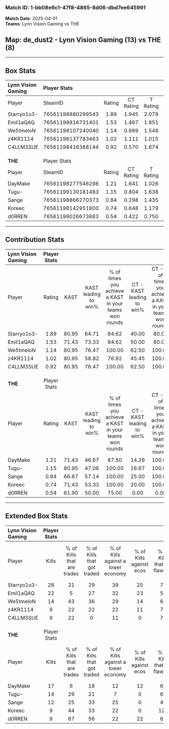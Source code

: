 ### Match ID: 1-bb08e9c1-47f8-4865-8d06-dbd7ee645991  
**Match Date**: 2025-04-01  
**Teams**: Lynn Vision Gaming vs THE  

## **Map**: de_dust2 - Lynn Vision Gaming (13) vs THE (8)  
---  

## Box Stats  

| **Lynn Vision Gaming** | Player Stats      |        |           |          |       |       |       |         |        |      |     |
| :- | :- | :-: | :-: | :-: | :-: | :-: | :-: | :-: | :-: | :-: | :-: |
| Player                 | SteamID           | Rating | CT Rating | T Rating | KAST  |  ADR  | Kills | Assists | Deaths | K/D  | HS% |
| Starryo1o3-            | 76561198880299543 |  1.89  |   1.945   |  2.079   | 80.95 | 124.1 |  28   |    4    |   13   | 2.15 | 50  |
| Emil1aQAQ              | 76561198816731401 |  1.53  |   1.467   |  1.851   | 71.43 | 113.0 |  22   |    7    |   14   | 1.57 | 54  |
| We5tmeloN              | 76561198107240040 |  1.14  |   0.969   |  1.548   | 80.95 | 73.0  |  14   |    7    |   14   | 1.00 | 71  |
| z4KR1114               | 76561198137783463 |  1.02  |   1.111   |  1.015   | 80.95 | 58.9  |   9   |   13    |   10   | 0.90 | 77  |
| C4LLM3SUE              | 76561198416388144 |  0.92  |   0.570   |  1.674   | 80.95 | 46.6  |   9   |    5    |   11   | 0.82 | 100 |
|                        |                   |        |           |          |       |       |       |         |        |      |     |
|                        |                   |        |           |          |       |       |       |         |        |      |     |
|                        |                   |        |           |          |       |       |       |         |        |      |     |
| **THE**                | Player Stats      |        |           |          |       |       |       |         |        |      |     |
| Player                 | SteamID           | Rating | CT Rating | T Rating | KAST  |  ADR  | Kills | Assists | Deaths | K/D  | HS% |
| DayMake                | 76561198277546298 |  1.21  |   1.641   |  1.026   | 71.43 | 88.1  |  17   |    6    |   15   | 1.13 | 11  |
| Tugu-                  | 76561199130181483 |  1.15  |   0.804   |  1.638   | 80.95 | 86.1  |  14   |    6    |   15   | 0.93 | 71  |
| Sange                  | 76561198866270373 |  0.84  |   0.298   |  1.435   | 66.67 | 64.2  |  12   |    6    |   17   | 0.71 | 83  |
| Koreec                 | 76561198142951800 |  0.74  |   0.648   |  1.179   | 71.43 | 58.6  |   9   |    6    |   17   | 0.53 | 77  |
| d0RREN                 | 76561199026673863 |  0.54  |   0.422   |  0.750   | 61.90 | 40.7  |   9   |    2    |   19   | 0.47 | 66  |
---  

## Contribution Stats  

| **Lynn Vision Gaming** | Player Stats |       |                      |                                                        |                           |                                                             |                          |                                                            |
| :- | :-: | :-: | :-: | :-: | :-: | :-: | :-: | :-: |
| Player                 |    Rating    | KAST  | KAST leading to win% | % of times you achieve a KAST in your teams won rounds | CT - KAST leading to win% | CT - % of times you achieve a KAST in your teams won rounds | T - KAST leading to win% | T - % of times you achieve a KAST in your teams won rounds |
| Starryo1o3-            |     1.89     | 80.95 |        64.71         |                         84.62                          |           40.00           |                            80.00                            |          100.00          |                           87.50                            |
| Emil1aQAQ              |     1.53     | 71.43 |        73.33         |                         84.62                          |           50.00           |                            80.00                            |          100.00          |                           87.50                            |
| We5tmeloN              |     1.14     | 80.95 |        76.47         |                         100.00                         |           62.50           |                           100.00                            |          88.89           |                           100.00                           |
| z4KR1114               |     1.02     | 80.95 |        58.82         |                         76.92                          |           45.45           |                           100.00                            |          83.33           |                           62.50                            |
| C4LLM3SUE              |     0.92     | 80.95 |        76.47         |                         100.00                         |           62.50           |                           100.00                            |          88.89           |                           100.00                           |
|                        |              |       |                      |                                                        |                           |                                                             |                          |                                                            |
|                        |              |       |                      |                                                        |                           |                                                             |                          |                                                            |
|                        |              |       |                      |                                                        |                           |                                                             |                          |                                                            |
| **THE**                | Player Stats |       |                      |                                                        |                           |                                                             |                          |                                                            |
| Player                 |    Rating    | KAST  | KAST leading to win% | % of times you achieve a KAST in your teams won rounds | CT - KAST leading to win% | CT - % of times you achieve a KAST in your teams won rounds | T - KAST leading to win% | T - % of times you achieve a KAST in your teams won rounds |
| DayMake                |     1.21     | 71.43 |        46.67         |                         87.50                          |           14.29           |                           100.00                            |          75.00           |                           85.71                            |
| Tugu-                  |     1.15     | 80.95 |        47.06         |                         100.00                         |           16.67           |                           100.00                            |          63.64           |                           100.00                           |
| Sange                  |     0.84     | 66.67 |        57.14         |                         100.00                         |           25.00           |                           100.00                            |          70.00           |                           100.00                           |
| Koreec                 |     0.74     | 71.43 |        53.33         |                         100.00                         |           20.00           |                           100.00                            |          70.00           |                           100.00                           |
| d0RREN                 |     0.54     | 61.90 |        50.00         |                         75.00                          |           0.00            |                            0.00                             |          75.00           |                           85.71                            |
---  

## Extended Box Stats  

| **Lynn Vision Gaming** | Player Stats |                            |                            |                                    |                         |                              |                                 |        |                             |                                     |                          |                               |                            |
| :- | :-: | :-: | :-: | :-: | :-: | :-: | :-: | :-: | :-: | :-: | :-: | :-: | :-: |
| Player                 |    Kills     | % of Kills that are trades | % of Kills that got traded | % of Kills against a lower economy | % of Kills against ecos | % of Kills that are flawless | % of Kills that are close duels | Deaths | % of Deaths that get traded | % of Deaths against a lower economy | % of Deaths against ecos | % of Deaths that are flawless | % of Deaths that are close |
| Starryo1o3-            |      28      |             21             |             29             |                 39                 |           25            |              75              |                4                |   13   |             31              |                 15                  |            0             |              54               |             8              |
| Emil1aQAQ              |      22      |             5              |             27             |                 32                 |           23            |              59              |                0                |   14   |             29              |                 14                  |            7             |              50               |             7              |
| We5tmeloN              |      14      |             43             |             36             |                 29                 |           14            |              64              |                0                |   14   |             21              |                 14                  |            7             |              64               |             0              |
| z4KR1114               |      9       |             22             |             22             |                 22                 |           11            |              78              |                0                |   10   |             20              |                 10                  |            0             |              100              |             0              |
| C4LLM3SUE              |      9       |             22             |             0              |                 11                 |            0            |              78              |               11                |   11   |             45              |                 18                  |            9             |              73               |             9              |
|                        |              |                            |                            |                                    |                         |                              |                                 |        |                             |                                     |                          |                               |                            |
|                        |              |                            |                            |                                    |                         |                              |                                 |        |                             |                                     |                          |                               |                            |
|                        |              |                            |                            |                                    |                         |                              |                                 |        |                             |                                     |                          |                               |                            |
| **THE**                | Player Stats |                            |                            |                                    |                         |                              |                                 |        |                             |                                     |                          |                               |                            |
| Player                 |    Kills     | % of Kills that are trades | % of Kills that got traded | % of Kills against a lower economy | % of Kills against ecos | % of Kills that are flawless | % of Kills that are close duels | Deaths | % of Deaths that get traded | % of Deaths against a lower economy | % of Deaths against ecos | % of Deaths that are flawless | % of Deaths that are close |
| DayMake                |      17      |             6              |             18             |                 12                 |           12            |              65              |                6                |   15   |             20              |                  0                  |            0             |              80               |             7              |
| Tugu-                  |      14      |             29             |             21             |                 7                  |            0            |              64              |                0                |   15   |             33              |                  0                  |            0             |              73               |             7              |
| Sange                  |      12      |             25             |             33             |                 25                 |            0            |              42              |                8                |   17   |             24              |                 12                  |            6             |              65               |             0              |
| Koreec                 |      9       |             44             |             33             |                 22                 |            0            |             122              |                0                |   17   |             29              |                  6                  |            6             |              65               |             0              |
| d0RREN                 |      9       |             67             |             56             |                 22                 |           22            |              67              |               11                |   19   |             21              |                  0                  |            0             |              68               |             0              |

